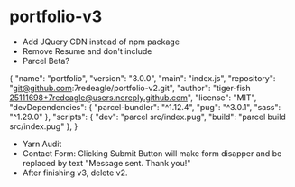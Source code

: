 # portfolio-v3
* Add JQuery CDN instead of npm package
* Remove Resume and don't include
* Parcel Beta?


{
  "name": "portfolio",
  "version": "3.0.0",
  "main": "index.js",
  "repository": "git@github.com:7redeagle/portfolio-v2.git",
  "author": "tiger-fish <25111698+7redeagle@users.noreply.github.com>",
  "license": "MIT",
  "devDependencies": {
    "parcel-bundler": "^1.12.4",
    "pug": "^3.0.1",
    "sass": "^1.29.0"
  },
  "scripts": {
    "dev": "parcel src/index.pug",
    "build": "parcel build src/index.pug"
  },
}

* Yarn Audit 
* Contact Form: Clicking Submit Button will make form disapper and be replaced by text "Message sent. Thank you!"
* After finishing v3, delete v2. 
